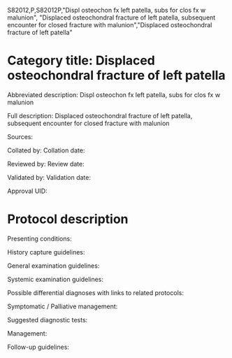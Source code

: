 S82012,P,S82012P,"Displ osteochon fx left patella, subs for clos fx w malunion", "Displaced osteochondral fracture of left patella, subsequent encounter for closed fracture with malunion","Displaced osteochondral fracture of left patella"
# Category title: Displaced osteochondral fracture of left patella

Abbreviated description: Displ osteochon fx left patella, subs for clos fx w malunion

Full description: Displaced osteochondral fracture of left patella, subsequent encounter for closed fracture with malunion

Sources:

Collated by:
Collation date:

Reviewed by:
Review date:

Validated by:
Validation date:

Approval UID:

# Protocol description

Presenting conditions:

History capture guidelines:

General examination guidelines:

Systemic examination guidelines:

Possible differential diagnoses with links to related protocols:

Symptomatic / Palliative management:

Suggested diagnostic tests:

Management:

Follow-up guidelines:
